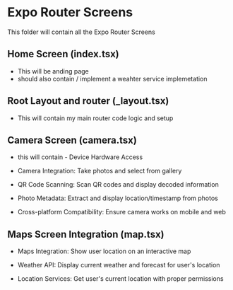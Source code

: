 # Expo Router Screens

This folder will contain all the Expo Router Screens

## Home Screen (index.tsx)

- This will be anding page
- should also contain / implement a weahter service implemetation

## Root Layout and router (\_layout.tsx)

- This will contain my main router code logic and setup

## Camera Screen (camera.tsx)

- this will contain - Device Hardware Access

- Camera Integration: Take photos and select from gallery

- QR Code Scanning: Scan QR codes and display decoded information

- Photo Metadata: Extract and display location/timestamp from photos

- Cross-platform Compatibility: Ensure camera works on mobile and web

## Maps Screen Integration (map.tsx)

- Maps Integration: Show user location on an interactive map

- Weather API: Display current weather and forecast for user's location

- Location Services: Get user's current location with proper permissions
